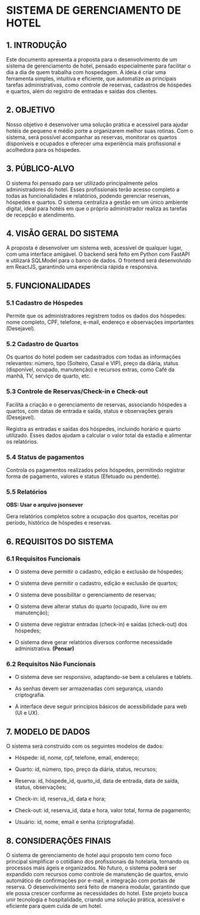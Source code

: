 # SISTEMA DE GERENCIAMENTO DE HOTEL
## 1. INTRODUÇÃO
Este documento apresenta a proposta para o desenvolvimento de um sistema de gerenciamento de hotel, pensado especialmente para facilitar o dia a dia de quem trabalha com hospedagem. A ideia é criar uma ferramenta simples, intuitiva e eficiente, que automatize as principais tarefas administrativas, como controle de reservas, cadastros de hóspedes e quartos, além do registro de entradas e saídas dos clientes.

## 2. OBJETIVO
Nosso objetivo é desenvolver uma solução prática e acessível para ajudar hotéis de pequeno e médio porte a organizarem melhor suas rotinas. Com o sistema, será possível acompanhar as reservas, monitorar os quartos disponíveis e ocupados e oferecer uma experiência mais profissional e acolhedora para os hóspedes.

## 3. PÚBLICO-ALVO
O sistema foi pensado para ser utilizado principalmente pelos administradores do hotel. Esses profissionais terão acesso completo a todas as funcionalidades e relatórios, podendo gerenciar reservas, hóspedes e quartos. O sistema centraliza a gestão em um único ambiente digital, ideal para hotéis em que o próprio administrador realiza as tarefas de recepção e atendimento.

## 4. VISÃO GERAL DO SISTEMA
A proposta é desenvolver um sistema web, acessível de qualquer lugar, com uma interface amigável. O backend será feito em Python com FastAPI e utilizará SQLModel para o banco de dados. O frontend será desenvolvido em ReactJS, garantindo uma experiência rápida e responsiva.

## 5. FUNCIONALIDADES
### 5.1 Cadastro de Hóspedes
Permite que os administradores registrem todos os dados dos hóspedes: nome completo, CPF, telefone, e-mail, endereço e observações importantes (Desejavel).

### 5.2 Cadastro de Quartos
Os quartos do hotel podem ser cadastrados com todas as informações relevantes: número, tipo (Solteiro, Casal e VIP), preço da diária, status (disponível, ocupado, manutenção) e recursos extras, como Café da manhã, TV, serviço de quarto, etc.

### 5.3 Controle de Reservas/Check-in e Check-out
Facilita a criação e o gerenciamento de reservas, associando hóspedes a quartos, com datas de entrada e saída, status e observações gerais (Desejavel).

Registra as entradas e saídas dos hóspedes, incluindo horário e quarto utilizado. Esses dados ajudam a calcular o valor total da estadia e alimentar os relatórios.

### 5.4 Status de pagamentos
Controla os pagamentos realizados pelos hóspedes, permitindo registrar forma de pagamento, valores e status (Efetuado ou pendente).

### 5.5 Relatórios
**OBS: Usar o arquivo jsonsever**

Gera relatórios completos sobre a ocupação dos quartos, receitas por período, histórico de hóspedes e reservas.

## 6. REQUISITOS DO SISTEMA
### 6.1 Requisitos Funcionais
* O sistema deve permitir o cadastro, edição e exclusão de hóspedes;

* O sistema deve permitir o cadastro, edição e exclusão de quartos;

* O sistema deve possibilitar o gerenciamento de reservas;

* O sistema deve alterar status do quarto (ocupado, livre ou em manutenção);

* O sistema deve registrar entradas (check-in) e saídas (check-out) dos hóspedes;

* O sistema deve gerar relatórios diversos conforme necessidade administrativa. __(Pensar)__

### 6.2 Requisitos Não Funcionais
* O sistema deve ser responsivo, adaptando-se bem a celulares e tablets.

* As senhas devem ser armazenadas com segurança, usando criptografia.

* A interface deve seguir princípios básicos de acessibilidade para web (UI e UX).

## 7. MODELO DE DADOS
O sistema será construído com os seguintes modelos de dados:
* Hóspede: id, nome, cpf, telefone, email, endereço;

* Quarto: id, número, tipo, preço da diária, status, recursos;

* Reserva: id, hóspede_id, quarto_id, data de entrada, data de saída, status, observações;

* Check-in: id, reserva_id, data e hora;

* Check-out: id, reserva_id, data e hora, valor total, forma de pagamento;

* Usuário: id, nome, email e senha (criptografada).

## 8. CONSIDERAÇÕES FINAIS
O sistema de gerenciamento de hotel aqui proposto tem como foco principal simplificar o cotidiano dos profissionais da hotelaria, tornando os processos mais ágeis e organizados. No futuro, o sistema poderá ser expandido com recursos como controle de manutenção de quartos, envio automático de confirmações por e-mail, e integração com portais de reserva. O desenvolvimento será feito de maneira modular, garantindo que ele possa crescer conforme as necessidades do hotel.
Este projeto busca unir tecnologia e hospitalidade, criando uma solução prática, acessível e eficiente para quem cuida de um hotel.